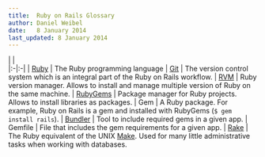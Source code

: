 ```yaml
---
title:  Ruby on Rails Glossary
author: Daniel Weibel
date:   8 January 2014
last_updated: 8 January 2014
---
```


<!-- Hack to identify tables which are to be formatted differently -->
<p class="glossary-following"></p>

|  |  
|:-|:-|
| [Ruby](https://www.ruby-lang.org/en/) | The Ruby programming language 
| [Git](https://git-scm.com/) | The version control system which is an integral part of the Ruby on Rails workflow.
| [RVM](https://rvm.io/) | Ruby version manager. Allows to install and manage multiple version of Ruby on the same machine. 
| [RubyGems](https://github.com/rubygems/rubygems) | Package manager for Ruby projects. Allows to install libraries as packages. 
| Gem | A Ruby package. For example, Ruby on Rails is a gem and installed with RubyGems (`$ gem install rails`). 
| [Bundler](http://bundler.io/) | Tool to include required gems in a given app.
| Gemfile | File that includes the gem requirements for a given app.
| [Rake](https://github.com/ruby/rake) | The Ruby equivalent of the UNIX [Make](https://en.wikipedia.org/wiki/Make_(software)). Used for many little administrative tasks when working with databases.

